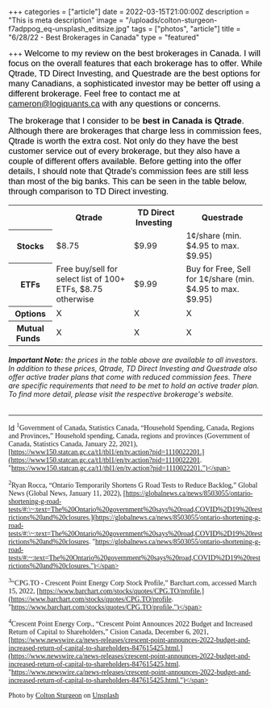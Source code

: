 +++
categories = ["article"]
date = 2022-03-15T21:00:00Z
description = "This is meta description"
image = "/uploads/colton-sturgeon-f7adppog_eq-unsplash_editsize.jpg"
tags = ["photos", "article"]
title = "6/28/22 - Best Brokerages in Canada"
type = "featured"

+++
<span style="color:black"><span style="font-family:Arial; font-size:1.2em;">Welcome to my review on the best brokerages in Canada. I will focus on the overall features that each brokerage has to offer. While Qtrade, TD Direct Investing, and Questrade are the best options for many Canadians, a sophisticated investor may be better off using a different brokerage. Feel free to contact me at cameron@logiquants.ca with any questions or concerns.</span></span>

<span style="color:black"><span style="font-family:Arial; font-size:1.2em;">The brokerage that I consider to be **best in Canada is Qtrade**. Although there are brokerages that charge less in commission fees, Qtrade is worth the extra cost. Not only do they have the best customer service out of every brokerage, but they also have a couple of different offers available. Before getting into the offer details, I should note that Qtrade's commission fees are still less than most of the big banks. This can be seen in the table below, through comparison to TD Direct investing.</span></span>

<table>
<tr>  
<td> </td> <th>Qtrade  </th> <th>TD Direct Investing  </th> <th>Questrade</th> </tr> <tr> <th>Stocks</th> <td>$8.75</td> <td>$9.99</td> <td>1¢/share (min. $4.95 to max. $9.95) &nbsp;</td> </tr> <tr> <th>ETFs</th> <td>Free buy/sell for select list of 100+ ETFs, $8.75 otherwise</td> <td>$9.99</td> <td>Buy for Free, Sell for 1¢/share (min. $4.95 to max. $9.95)</td> </tr> <tr> <th>Options</th> <td>X</td> <td>X</td> <td>X</td> </tr> <tr> <th>Mutual Funds  </th> <td>X</td> <td>X</td> <td>X</td> </tr> </table>

###### **Important Note:** the prices in the table above are available to all investors. In addition to these prices, Qtrade, TD Direct Investing and Questrade also offer _active trader_ plans that come with reduced commission fees. There are specific requirements that need to be met to hold an active trader plan. To find more detail, please visit the respective brokerage's website.

***

ld <span style="font-family:Times New Roman; font-size:1em;"><sup>1</sup>Government of Canada, Statistics Canada, “Household Spending, Canada, Regions and Provinces,” Household spending, Canada, regions and provinces (Government of Canada, Statistics Canada, January 22, 2021), [https://www150.statcan.gc.ca/t1/tbl1/en/tv.action?pid=1110022201.](https://www150.statcan.gc.ca/t1/tbl1/en/tv.action?pid=1110022201. "https://www150.statcan.gc.ca/t1/tbl1/en/tv.action?pid=1110022201.")</span>

<span style="font-family:Times New Roman; font-size:1em;"><sup>2</sup>Ryan Rocca, “Ontario Temporarily Shortens G Road Tests to Reduce Backlog,” Global News (Global News, January 11, 2022), [https://globalnews.ca/news/8503055/ontario-shortening-g-road-tests/#:\~:text=The%20Ontario%20government%20says%20road,COVID%2D19%20restrictions%20and%20closures.](https://globalnews.ca/news/8503055/ontario-shortening-g-road-tests/#:\~:text=The%20Ontario%20government%20says%20road,COVID%2D19%20restrictions%20and%20closures. "https://globalnews.ca/news/8503055/ontario-shortening-g-road-tests/#:~:text=The%20Ontario%20government%20says%20road,COVID%2D19%20restrictions%20and%20closures.")</span>

<span style="font-family:Times New Roman; font-size:1em;"><sup>3</sup>“CPG.TO - Crescent Point Energy Corp Stock Profile,” Barchart.com, accessed March 15, 2022, [https://www.barchart.com/stocks/quotes/CPG.TO/profile.](https://www.barchart.com/stocks/quotes/CPG.TO/profile. "https://www.barchart.com/stocks/quotes/CPG.TO/profile.")</span>

<span style="font-family:Times New Roman; font-size:1em;"><sup>4</sup>Crescent Point Energy Corp., “Crescent Point Announces 2022 Budget and Increased Return of Capital to Shareholders,” Cision Canada, December 6, 2021, [https://www.newswire.ca/news-releases/crescent-point-announces-2022-budget-and-increased-return-of-capital-to-shareholders-847615425.html.](https://www.newswire.ca/news-releases/crescent-point-announces-2022-budget-and-increased-return-of-capital-to-shareholders-847615425.html. "https://www.newswire.ca/news-releases/crescent-point-announces-2022-budget-and-increased-return-of-capital-to-shareholders-847615425.html.")</span>

<span style="font-family:Times New Roman; font-size:1em;">Photo by [Colton Sturgeon](https://unsplash.com/@coltonsturgeon?utm_source=unsplash&utm_medium=referral&utm_content=creditCopyText) on [Unsplash](https://unsplash.com/s/photos/petroleum?utm_source=unsplash&utm_medium=referral&utm_content=creditCopyText)</span>